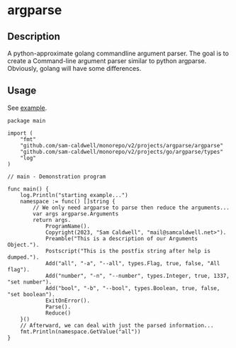 argparse
===========

## Description

A python-approximate golang commandline argument parser. The goal is to create a Command-line argument
parser similar to python argparse. Obviously, golang will have some differences.

## Usage

See [example](example/main.go).

```golang
package main

import (
	"fmt"
	"github.com/sam-caldwell/monorepo/v2/projects/argparse/argparse"
	"github.com/sam-caldwell/monorepo/v2/projects/go/argparse/types"
	"log"
)

// main - Demonstration program

func main() {
	log.Println("starting example...")
	namespace := func() []string {
		// We only need argparse to parse then reduce the arguments...
		var args argparse.Arguments
		return args.
			ProgramName().
			Copyright(2023, "Sam Caldwell", "mail@samcaldwell.net>").
			Preamble("This is a description of our Arguments Object.").
			Postscript("This is the postfix string after help is dumped.").
			Add("all", "-a", "--all", types.Flag, true, false, "All flag").
			Add("number", "-n", "--number", types.Integer, true, 1337, "set number").
			Add("bool", "-b", "--bool", types.Boolean, true, false, "set boolean").
			ExitOnError().
			Parse().
			Reduce()
	}()
	// Afterward, we can deal with just the parsed information...
	fmt.Println(namespace.GetValue("all"))
}

```

